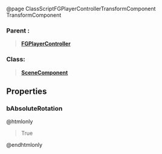 @page ClassScriptFGPlayerControllerTransformComponent TransformComponent
### Parent :
<b><a href="_class_script_f_g_player_controller.html"><blockquote>FGPlayerController</blockquote></a></b>
### Class:
<b><a href="_class_script_scene_component.html"><blockquote>SceneComponent</blockquote></a></b>
## Properties
### bAbsoluteRotation
@htmlonly
<blockquote>True</blockquote>
@endhtmlonly

